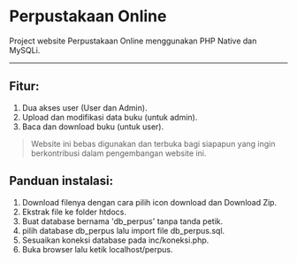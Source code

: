 # Perpustakaan Online

Project website Perpustakaan Online menggunakan PHP Native dan MySQLi.

***

## Fitur:
1. Dua akses user (User dan Admin).
2. Upload dan modifikasi data buku (untuk admin).
3. Baca dan download buku (untuk user).

> Website ini bebas digunakan dan terbuka bagi siapapun yang ingin berkontribusi dalam pengembangan website ini.

## Panduan instalasi:
1. Download filenya dengan cara pilih icon download dan Download Zip.
2. Ekstrak file ke folder htdocs.
3. Buat database bernama 'db_perpus' tanpa tanda petik.
4. pilih database db_perpus lalu import file db_perpus.sql.
5. Sesuaikan koneksi database pada inc/koneksi.php.
6. Buka browser lalu ketik localhost/perpus.
